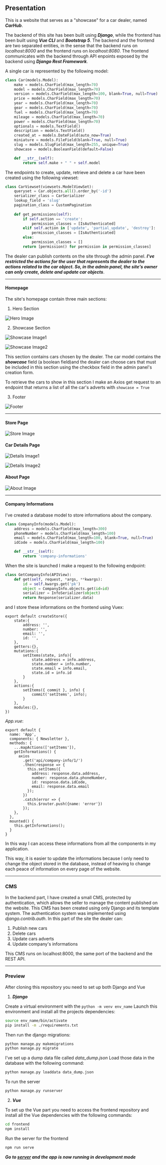 ## Presentation 

This is a website that serves as a "showcase" for a car dealer, named ***CarHub***.

The backend of this site has been built using ***Django***, while the frontend has been built using ***Vue CLI*** and ***Bootstrap 5***. 
The backend and the frontend are two separated entities, in the sense that the backend runs on _localhost:8000_ and the frontend runs on _localhost:8080_. The frontend communicates with the backend through API enpoints exposed by the backend using ***Django Rest Framework***. 

A single car is represented by the following model: 

```Python
class Car(models.Model):
    make = models.CharField(max_length=70)
    model = models.CharField(max_length=70)
    version = models.CharField(max_length=100, blank=True, null=True)
    price = models.CharField(max_length=70)
    year = models.CharField(max_length=70)
    gear = models.CharField(max_length=70)
    fuel = models.CharField(max_length=70)
    mileage = models.CharField(max_length=70)
    power = models.CharField(max_length=70)
    optionals = models.TextField()
    description = models.TextField()
    created_at = models.DateField(auto_now=True)
    miniature = models.FileField(blank=True, null=True)
    slug = models.SlugField(max_length=255, unique=True)
    showcase = models.BooleanField(default=False)

    def __str__(self):
        return self.make + " " + self.model 
```

The endpoints to create, update, retrieve and delete a car have been created using the following viewset: 

```Python
class CarViewset(viewsets.ModelViewSet):
    queryset = Car.objects.all().order_by('-id')
    serializer_class = CarSerializer
    lookup_field = 'slug' 
    pagination_class = CustomPagination 
    
    def get_permissions(self):
        if self.action == 'create':
            permission_classes = [IsAuthenticated]
        elif self.action in ['update', 'partial_update', 'destroy']:
            permission_classes = [IsAuthenticated]
        else: 
            permission_classes = [] 
        return [permission() for permission in permission_classes]
```


The dealer can publish contents on the site through the admin panel. 
***I've restricted the actions for the user that represents the dealer to the actions related to the car object. So, in the admin panel, the site's owner can only create, delete and update car objects***. 

---

#### Homepage

The site's homepage contain three main sections: 

1. Hero Section

![Hero Image](https://i.imgur.com/G2u0kRz.png)

2. Showcase Section 

![Showcase Image1](https://i.imgur.com/0EFc5Tw.png)


![Showcase Image2](https://i.imgur.com/ZWYmvpq.png)

This section contains cars chosen by the dealer. 
The car model contains the ***showcase*** field (a boolean field)and the dealer can choose cars that must be included in this section using the checkbox field in the admin panel's creation form. 

To retrieve the cars to show in this section I make an Axios get request to an endpoint that returns a list of all the car's adverts with ```showcase = True``` 

3. Footer

![Footer](https://i.imgur.com/3wV2mBR.png)

---

#### Store Page 

![Store Image](https://i.imgur.com/BB0sxpW.png)

#### Car Details Page

![Details Image1](https://i.imgur.com/3dQnf9R.png)


![Details Image2](https://i.imgur.com/YlVuwvE.png)

#### About Page 

![About Image](https://i.imgur.com/0iAZXZE.png)

---

#### Company Informations

I've created a database model to store informations about the company. 

```Python
class CompanyInfo(models.Model):
    address = models.CharField(max_length=300)
    phoneNumber = models.CharField(max_length=100)
    email = models.CharField(max_length=100, blank=True, null=True)
    idCode = models.CharField(max_length=100)

    def __str__(self):
        return 'company-informations'
```

When the site is launched I make a request to the following endpoint: 

```Python
class GetCompanyInfo(APIView):
    def get(self, request, *args, **kwargs):
        id = self.kwargs.get('pk')
        object = CompanyInfo.objects.get(id=id)
        serializer = InfoSerializer(object)
        return Response(serializer.data)
```

and I store these informations on the frontend using Vuex: 

```JS
export default createStore({
    state:{
        address: '', 
        number: '', 
        email: '', 
        id: '', 
    }, 
    getters:{},
    mutations:{
        setItems(state, info){
            state.address = info.address, 
            state.number = info.number, 
            state.email = info.email, 
            state.id = info.id
        }
    },
    actions:{
        setItems({ commit }, info) {
            commit('setItems', info);
        }
    },
    modules:{},
})
```

_App.vue_:

```JS
export default {
  name: 'App',
  components: { Newsletter },
  methods: {
    ...mapActions(['setItems']),
    getInformations() {
      axios
        .get('api/company-info/1/')
        .then(response => {
          this.setItems({
            address: response.data.address,
            number: response.data.phoneNumber,
            id: response.data.idCode, 
            email: response.data.email
          });
        })
        .catch(error => {
          this.$router.push({name: 'error'})
        });
    },
  },
  mounted() {
    this.getInformations();
  }
}
```

In this way I can access these informations from all the components in my application.

This way, it is easier to update the informations because I only need to change the object stored in the database, instead of heaving to change each peace of information on every page of the website. 

---

### CMS 

In the backend part, I have created a small CMS, protected by authentication, which allows the seller to manage the content published on the website.
This CMS has been created using only Django and its template system. The authentication system was implemented using _django.contrib.auth_.
In this part of the site the dealer can: 
1. Publish new cars
2. Delete cars
3. Update cars adverts
4. Update company's informations 

This CMS runs on localhost:8000, the same port of the backend and the REST API. 


---

### Preview

After cloning this repository you need to set up both Django and Vue 

1. ***Django***

Create a virtual environment with the ```python -m venv env_name``` Launch this environment and install all the projects dependencies: 

```bash
source env_name/bin/activate
pip install -m ./requirements.txt
```

Then run the django migrations: 

```bash
python manage.py makemigrations
python manage.py migrate
```

I've set up a dump data file called _data_dump.json_ Load those data in the database with the following command: 

```bash
python manage.py loaddata data_dump.json
```

To run the server 

```bash
python manage.py runserver
```

2. ***Vue***

To set up the Vue part you need to access the frontend repository and install all the Vue dependencies with the following commands: 

```bash
cd frontend
npm install
```

Run the server for the frontend

```bash
npm run serve
```


***Go to [server](http://localhost:8080) and the app is now running in development mode***